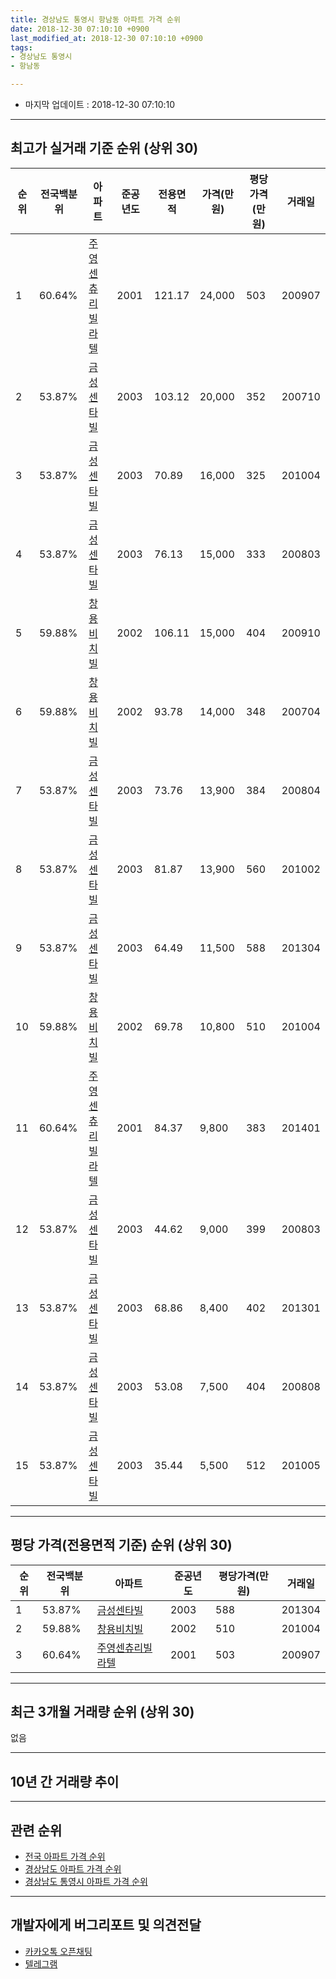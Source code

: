 ```yaml
---
title: 경상남도 통영시 항남동 아파트 가격 순위
date: 2018-12-30 07:10:10 +0900
last_modified_at: 2018-12-30 07:10:10 +0900
tags:
- 경상남도 통영시
- 항남동

---
```


* 마지막 업데이트 : 2018-12-30 07:10:10

---

## 최고가 실거래 기준 순위 (상위 30)


|순위|전국백분위|아파트|준공년도|전용면적|가격(만원)|평당가격(만원)|거래일|
|---|---|---|---|---|---|---|---|
|1|60.64%|[주영센츄리빌라텔](https://search.naver.com/search.naver?query=%EA%B2%BD%EC%83%81%EB%82%A8%EB%8F%84+%ED%86%B5%EC%98%81%EC%8B%9C+%ED%95%AD%EB%82%A8%EB%8F%99+%EC%A3%BC%EC%98%81%EC%84%BC%EC%B8%84%EB%A6%AC%EB%B9%8C%EB%9D%BC%ED%85%94)|2001|121.17|24,000|503|200907|
|2|53.87%|[금성센타빌](https://search.naver.com/search.naver?query=%EA%B2%BD%EC%83%81%EB%82%A8%EB%8F%84+%ED%86%B5%EC%98%81%EC%8B%9C+%ED%95%AD%EB%82%A8%EB%8F%99+%EA%B8%88%EC%84%B1%EC%84%BC%ED%83%80%EB%B9%8C)|2003|103.12|20,000|352|200710|
|3|53.87%|[금성센타빌](https://search.naver.com/search.naver?query=%EA%B2%BD%EC%83%81%EB%82%A8%EB%8F%84+%ED%86%B5%EC%98%81%EC%8B%9C+%ED%95%AD%EB%82%A8%EB%8F%99+%EA%B8%88%EC%84%B1%EC%84%BC%ED%83%80%EB%B9%8C)|2003|70.89|16,000|325|201004|
|4|53.87%|[금성센타빌](https://search.naver.com/search.naver?query=%EA%B2%BD%EC%83%81%EB%82%A8%EB%8F%84+%ED%86%B5%EC%98%81%EC%8B%9C+%ED%95%AD%EB%82%A8%EB%8F%99+%EA%B8%88%EC%84%B1%EC%84%BC%ED%83%80%EB%B9%8C)|2003|76.13|15,000|333|200803|
|5|59.88%|[창용비치빌](https://search.naver.com/search.naver?query=%EA%B2%BD%EC%83%81%EB%82%A8%EB%8F%84+%ED%86%B5%EC%98%81%EC%8B%9C+%ED%95%AD%EB%82%A8%EB%8F%99+%EC%B0%BD%EC%9A%A9%EB%B9%84%EC%B9%98%EB%B9%8C)|2002|106.11|15,000|404|200910|
|6|59.88%|[창용비치빌](https://search.naver.com/search.naver?query=%EA%B2%BD%EC%83%81%EB%82%A8%EB%8F%84+%ED%86%B5%EC%98%81%EC%8B%9C+%ED%95%AD%EB%82%A8%EB%8F%99+%EC%B0%BD%EC%9A%A9%EB%B9%84%EC%B9%98%EB%B9%8C)|2002|93.78|14,000|348|200704|
|7|53.87%|[금성센타빌](https://search.naver.com/search.naver?query=%EA%B2%BD%EC%83%81%EB%82%A8%EB%8F%84+%ED%86%B5%EC%98%81%EC%8B%9C+%ED%95%AD%EB%82%A8%EB%8F%99+%EA%B8%88%EC%84%B1%EC%84%BC%ED%83%80%EB%B9%8C)|2003|73.76|13,900|384|200804|
|8|53.87%|[금성센타빌](https://search.naver.com/search.naver?query=%EA%B2%BD%EC%83%81%EB%82%A8%EB%8F%84+%ED%86%B5%EC%98%81%EC%8B%9C+%ED%95%AD%EB%82%A8%EB%8F%99+%EA%B8%88%EC%84%B1%EC%84%BC%ED%83%80%EB%B9%8C)|2003|81.87|13,900|560|201002|
|9|53.87%|[금성센타빌](https://search.naver.com/search.naver?query=%EA%B2%BD%EC%83%81%EB%82%A8%EB%8F%84+%ED%86%B5%EC%98%81%EC%8B%9C+%ED%95%AD%EB%82%A8%EB%8F%99+%EA%B8%88%EC%84%B1%EC%84%BC%ED%83%80%EB%B9%8C)|2003|64.49|11,500|588|201304|
|10|59.88%|[창용비치빌](https://search.naver.com/search.naver?query=%EA%B2%BD%EC%83%81%EB%82%A8%EB%8F%84+%ED%86%B5%EC%98%81%EC%8B%9C+%ED%95%AD%EB%82%A8%EB%8F%99+%EC%B0%BD%EC%9A%A9%EB%B9%84%EC%B9%98%EB%B9%8C)|2002|69.78|10,800|510|201004|
|11|60.64%|[주영센츄리빌라텔](https://search.naver.com/search.naver?query=%EA%B2%BD%EC%83%81%EB%82%A8%EB%8F%84+%ED%86%B5%EC%98%81%EC%8B%9C+%ED%95%AD%EB%82%A8%EB%8F%99+%EC%A3%BC%EC%98%81%EC%84%BC%EC%B8%84%EB%A6%AC%EB%B9%8C%EB%9D%BC%ED%85%94)|2001|84.37|9,800|383|201401|
|12|53.87%|[금성센타빌](https://search.naver.com/search.naver?query=%EA%B2%BD%EC%83%81%EB%82%A8%EB%8F%84+%ED%86%B5%EC%98%81%EC%8B%9C+%ED%95%AD%EB%82%A8%EB%8F%99+%EA%B8%88%EC%84%B1%EC%84%BC%ED%83%80%EB%B9%8C)|2003|44.62|9,000|399|200803|
|13|53.87%|[금성센타빌](https://search.naver.com/search.naver?query=%EA%B2%BD%EC%83%81%EB%82%A8%EB%8F%84+%ED%86%B5%EC%98%81%EC%8B%9C+%ED%95%AD%EB%82%A8%EB%8F%99+%EA%B8%88%EC%84%B1%EC%84%BC%ED%83%80%EB%B9%8C)|2003|68.86|8,400|402|201301|
|14|53.87%|[금성센타빌](https://search.naver.com/search.naver?query=%EA%B2%BD%EC%83%81%EB%82%A8%EB%8F%84+%ED%86%B5%EC%98%81%EC%8B%9C+%ED%95%AD%EB%82%A8%EB%8F%99+%EA%B8%88%EC%84%B1%EC%84%BC%ED%83%80%EB%B9%8C)|2003|53.08|7,500|404|200808|
|15|53.87%|[금성센타빌](https://search.naver.com/search.naver?query=%EA%B2%BD%EC%83%81%EB%82%A8%EB%8F%84+%ED%86%B5%EC%98%81%EC%8B%9C+%ED%95%AD%EB%82%A8%EB%8F%99+%EA%B8%88%EC%84%B1%EC%84%BC%ED%83%80%EB%B9%8C)|2003|35.44|5,500|512|201005|


---

## 평당 가격(전용면적 기준) 순위 (상위 30)


|순위|전국백분위|아파트|준공년도|평당가격(만원)|거래일|
|---|---|---|---|---|---|
|1|53.87%|[금성센타빌](https://search.naver.com/search.naver?query=%EA%B2%BD%EC%83%81%EB%82%A8%EB%8F%84+%ED%86%B5%EC%98%81%EC%8B%9C+%ED%95%AD%EB%82%A8%EB%8F%99+%EA%B8%88%EC%84%B1%EC%84%BC%ED%83%80%EB%B9%8C)|2003|588|201304|
|2|59.88%|[창용비치빌](https://search.naver.com/search.naver?query=%EA%B2%BD%EC%83%81%EB%82%A8%EB%8F%84+%ED%86%B5%EC%98%81%EC%8B%9C+%ED%95%AD%EB%82%A8%EB%8F%99+%EC%B0%BD%EC%9A%A9%EB%B9%84%EC%B9%98%EB%B9%8C)|2002|510|201004|
|3|60.64%|[주영센츄리빌라텔](https://search.naver.com/search.naver?query=%EA%B2%BD%EC%83%81%EB%82%A8%EB%8F%84+%ED%86%B5%EC%98%81%EC%8B%9C+%ED%95%AD%EB%82%A8%EB%8F%99+%EC%A3%BC%EC%98%81%EC%84%BC%EC%B8%84%EB%A6%AC%EB%B9%8C%EB%9D%BC%ED%85%94)|2001|503|200907|


---

## 최근 3개월 거래량 순위 (상위 30)

없음

---

## 10년 간 거래량 추이


<div style="width:100%;">
    <canvas id="deal_progress" height="250"></canvas>
</div>

<script>
new Chart(document.getElementById("deal_progress"), {
    type: 'line',
    data: {
        labels: ['200812','200901','200902','200903','200904','200905','200906','200907','200908','200909','200910','200911','200912','201001','201002','201003','201004','201005','201006','201007','201008','201009','201010','201011','201012','201101','201102','201103','201104','201105','201106','201107','201108','201109','201110','201111','201112','201201','201202','201203','201204','201205','201206','201207','201208','201209','201210','201211','201212','201301','201302','201303','201304','201305','201306','201307','201308','201309','201310','201311','201312','201401','201402','201403','201404','201405','201406','201407','201408','201409','201410','201411','201412','201501','201502','201503','201504','201505','201506','201507','201508','201509','201510','201511','201512','201601','201602','201603','201604','201605','201606','201607','201608','201609','201610','201611','201612','201701','201702','201703','201704','201705','201706','201707','201708','201709','201710','201711','201712','201801','201802','201803','201804','201805','201806','201807','201808','201809','201810','201811','201812'],
        datasets: [{
            label: '실거래 수',
            pointRadius: 1,
            data: [0, 0, 2, 0, 0, 0, 0, 1, 0, 0, 1, 0, 0, 0, 1, 1, 2, 2, 0, 0, 1, 0, 0, 0, 0, 0, 2, 0, 2, 1, 1, 1, 0, 0, 0, 0, 0, 0, 0, 1, 0, 0, 0, 1, 0, 0, 0, 0, 0, 1, 1, 1, 1, 2, 1, 0, 0, 0, 0, 0, 0, 1, 0, 0, 2, 0, 0, 0, 3, 0, 1, 0, 0, 0, 0, 0, 0, 0, 0, 1, 0, 0, 0, 1, 0, 0, 0, 0, 0, 1, 0, 0, 0, 0, 0, 0, 1, 0, 1, 0, 0, 0, 0, 0, 0, 1, 0, 0, 0, 0, 0, 1, 0, 0, 0, 0, 0, 0, 0, 0, 0],
            borderColor: "rgba(255, 201, 14, 1)",
            backgroundColor: "rgba(255, 201, 14, 0.5)",
            fill: true,
        }]
    },
    options: {
        responsive: true,
        title: {
            display: true,
            text: '10년간 거래량 추이'
        },
        tooltips: {
            mode: 'index',
            intersect: false,
        },
        hover: {
            mode: 'nearest',
            intersect: true
        },
        scales: {
            xAxes: [{
                display: true,
                scaleLabel: {
                    display: true,
                    labelString: '년/월'
                }
            }],
            yAxes: [{
                display: true,
                ticks: {
                    suggestedMin: 0,
                },
                scaleLabel: {
                    display: true,
                    labelString: '실거래 수'
                }
            }]
        }
    }
});

</script>


---

## 관련 순위

- [전국 아파트 가격 순위](https://inasie.github.io/apt-ranking/전국)
- [경상남도 아파트 가격 순위](https://inasie.github.io/apt-ranking/경상남도)
- [경상남도 통영시 아파트 가격 순위](https://inasie.github.io/apt-ranking/경상남도-통영시)


---

## 개발자에게 버그리포트 및 의견전달

- [카카오톡 오픈채팅](https://open.kakao.com/o/gLJUAP4)
- [텔레그램](https://t.me/inasie)

